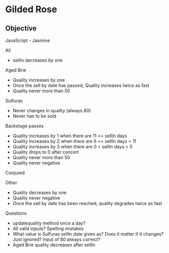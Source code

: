# Gilded Rose

## Objective

JavaScript - Jasmine


All
* sellIn decreases by one

Aged Brie
* Quality increases by one
* Once the sell by date has passed, Quality increases twice as fast
* Quality never more than 50


Sulfuras
* Never changes in quality (always 80)
* Never has to be sold

Backstage passes
* Quality increases by 1 when there are 11 <= sellIn days
* Quality increases by 2 when there are 6 <= sellIn days < 11
* Quality increases by 3 when there are 0 < sellIn days < 5
* Quality drops to 0 after concert
* Quality never more than 50
* Quality never negative

Conjured


Other
* Quality decreases by one
* Quality never negative
* Once the sell by date has been reached, quality degrades twice as fast


Questions
- updatequality method once a day?
- All valid inputs? Spelling mistakes
- What value is Sulfuras sellIn date given as? Does it matter if it changes? Just ignored?
  Input of 80 always correct?
- Aged Brie quality decreases after sellIn
